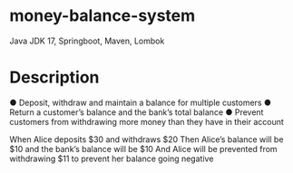 # money-balance-system
Java JDK 17, Springboot, Maven, Lombok

# Description
● Deposit, withdraw and maintain a balance for multiple customers
● Return a customer’s balance and the bank’s total balance
● Prevent customers from withdrawing more money than they have in their account

When Alice deposits $30 and withdraws $20
Then Alice’s balance will be $10 and the bank’s balance will be $10
And Alice will be prevented from withdrawing $11 to prevent her balance going negative
